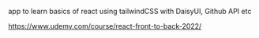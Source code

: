 app to learn basics of react using tailwindCSS with DaisyUI, Github API etc

https://www.udemy.com/course/react-front-to-back-2022/